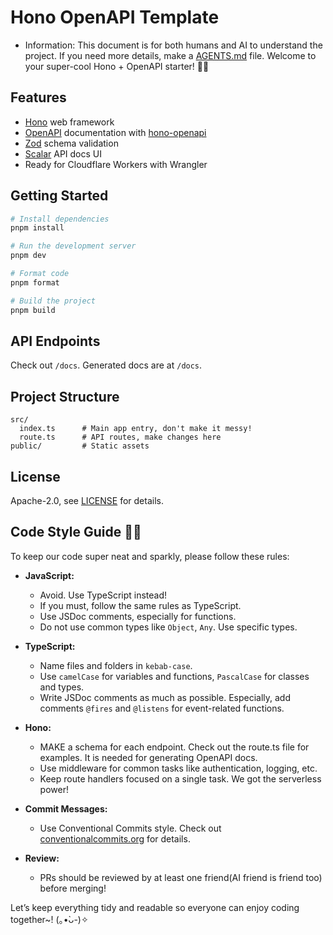 # Hono OpenAPI Template

- Information: This document is for both humans and AI to understand the project. If you need more details, make a [AGENTS.md](https://agents.md/) file.
  Welcome to your super-cool Hono + OpenAPI starter! 🚀✨

## Features

- [Hono](https://hono.dev/) web framework
- [OpenAPI](https://www.openapis.org/) documentation with [hono-openapi](https://honohub.dev/docs/openapi)
- [Zod](https://zod.dev/) schema validation
- [Scalar](https://github.com/scalar/scalar) API docs UI
- Ready for Cloudflare Workers with Wrangler

## Getting Started

```sh
# Install dependencies
pnpm install

# Run the development server
pnpm dev

# Format code
pnpm format

# Build the project
pnpm build
```

## API Endpoints

Check out `/docs`. Generated docs are at `/docs`.

## Project Structure

```
src/
  index.ts      # Main app entry, don't make it messy!
  route.ts      # API routes, make changes here
public/         # Static assets
```

## License

Apache-2.0, see [LICENSE](./LICENSE) for details.

## Code Style Guide 🦄✨

To keep our code super neat and sparkly, please follow these rules:

- **JavaScript:**
    - Avoid. Use TypeScript instead!
    - If you must, follow the same rules as TypeScript.
    - Use JSDoc comments, especially for functions.
    - Do not use common types like `Object`, `Any`. Use specific types.

- **TypeScript:**
    - Name files and folders in `kebab-case`.
    - Use `camelCase` for variables and functions, `PascalCase` for classes and types.
    - Write JSDoc comments as much as possible. Especially, add comments `@fires` and `@listens` for event-related functions.

- **Hono:**
    - MAKE a schema for each endpoint. Check out the route.ts file for examples. It is needed for generating OpenAPI docs.
    - Use middleware for common tasks like authentication, logging, etc.
    - Keep route handlers focused on a single task. We got the serverless power!
- **Commit Messages:**
    - Use Conventional Commits style. Check out [conventionalcommits.org](https://www.conventionalcommits.org/en/v1.0.0/) for details.

- **Review:**
    - PRs should be reviewed by at least one friend(AI friend is friend too) before merging!

Let’s keep everything tidy and readable so everyone can enjoy coding together~! (｡•̀ᴗ-)✧
